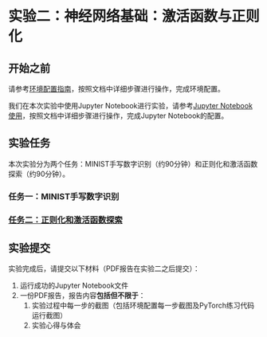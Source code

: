 # 实验二：神经网络基础：激活函数与正则化

## 开始之前

请参考[环境配置指南](../lab1/环境配置指南.md)，按照文档中详细步骤进行操作，完成环境配置。

我们在本次实验中使用Jupyter Notebook进行实验，请参考[Jupyter Notebook使用](../lab1/环境配置指南.md#五、Jupyter-Notebook使用)，按照文档中详细步骤进行操作，完成Jupyter Notebook的配置。

## 实验任务
本次实验分为两个任务：MINIST手写数字识别（约90分钟）和正则化和激活函数探索（约90分钟）。

### 任务一：MINIST手写数字识别


### [任务二：正则化和激活函数探索](./正则化和激活函数探索.md)

## 实验提交
实验完成后，请提交以下材料（PDF报告在实验二之后提交）：

1. 运行成功的Jupyter Notebook文件
2. 一份PDF报告，报告内容**包括但不限于**：
    1. 实验过程中每一步的截图（包括环境配置每一步截图及PyTorch练习代码运行截图）
    2. 实验心得与体会